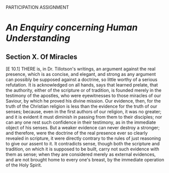 PARTICIPATION ASSIGNMENT

<h1><i>An Enquiry concerning Human Understanding</i></h1>

<h2>Section X. Of Miracles </h2>

<p id="">[E 10.1] THERE is, in Dr. Tillotson's writings, an argument against the real presence, which is as concise, and elegant, and strong as any argument can possibly be supposed against a doctrine, so little worthy of a serious refutation. It is acknowledged on all hands, says that learned prelate, that the authority, either of the scripture or of tradition, is founded merely in the testimony of the apostles, who were eyewitnesses to those miracles of our Saviour, by which he proved his divine mission. Our evidence, then, for the truth of the Christian religion is less than the evidence for the truth of our senses; because, even in the first authors of our religion, it was no greater; and it is evident it must diminish in passing from them to their disciples; nor can any one rest such confidence in their testimony, as in the immediate object of his senses. But a weaker evidence can never destroy a stronger; and therefore, were the doctrine of the real presence ever so clearly revealed in scripture, it were directly contrary to the rules of just reasoning to give our assent to it. It contradicts sense, though both the scripture and tradition, on which it is supposed to be built, carry not such evidence with them as sense; when they are considered merely as external evidences, and are not brought home to every one's breast, by the immediate operation of the Holy Spirit.
